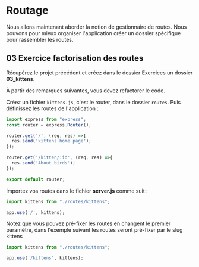 # Routage

Nous allons maintenant aborder la notion de gestionnaire de routes. Nous pouvons pour mieux organiser l'application créer un dossier spécifique pour rassembler les routes.

## 03 Exercice factorisation des routes

Récupérez le projet précédent et créez dans le dossier Exercices un dossier **03_kittens**.

À partir des remarques suivantes, vous devez refactorer le code.

Créez un fichier `kittens.js`, c'est le router, dans le dossier `routes`. Puis définissez les routes de l'application :

```js
import express from "express";
const router = express.Router();

router.get('/', (req, res) =>{
  res.send('kittens home page');
});

router.get('/kitten/:id', (req, res) =>{
  res.send('About birds');
});

export default router;

```

Importez vos routes dans le fichier **server.js** comme suit :

```js
import kittens from "./routes/kittens";

app.use('/', kittens);
```

Notez que vous pouvez pré-fixer les routes en changent le premier paramètre, dans l'exemple suivant les routes seront pré-fixer par le slug kittens

```js
import kittens from "./routes/kittens";

app.use('/kittens', kittens);

```